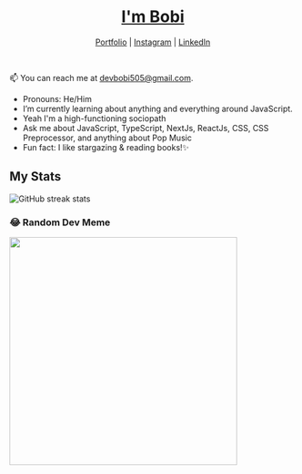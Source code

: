 <p align="center">
<!--   <img src="https://user-images.githubusercontent.com/25548490/121235884-40eab680-c88d-11eb-9a5d-b923d7df4905.png" width="120" />   -->
  <h1 align="center"><a href="https://bobi-web-portfolio.vercel.app/">I'm Bobi</a></h1>
<!--   <p align="center"> Fullstack developer, and JavaScript enthusiast</p> -->
</p>

<p align="center">
<!--   <a href="https://bobi-web-portfolio.vercel.app/">Portfolio</a> |  -->
  <a href="https://bobi505.netlify.app/">Portfolio</a> | 
  <a href="https://instagram.com/bobi0zz/">Instagram</a> |
  <a href="https://linkedin.com/in/">LinkedIn</a>
</p>

<br />
<!-- 
💫 I'm currently working with my hands to make magic happen on the web. View my [Projects](https://codewonders.dev/projects), [Articles](https://codewonders.dev/articles), [Resumé](https://codewonders.dev/resume), [Contact Me](https://codewonders.dev/contact). -->

📫 You can reach me at devbobi505@gmail.com.

- Pronouns: He/Him
- I’m currently learning about anything and everything around JavaScript.
- Yeah I'm a high-functioning sociopath
- Ask me about JavaScript, TypeScript, NextJs, ReactJs, CSS, CSS Preprocessor, and anything about Pop Music 
- Fun fact: I like stargazing & reading books!✨



<!--
**devbobi** is a ✨ _special_ ✨ repository because its `README.md` (this file) appears on your GitHub profile.

Here are some ideas to get you started:
https://user-images.githubusercontent.com/25548490/121235376-b86c1600-c88c-11eb-9650-2c86c77f43ac.png
- 🔭 I’m currently working on ...
- 🌱 I’m currently learning ...
- 👯 I’m looking to collaborate on ...
- 🤔 I’m looking for help with ...
- 💬 Ask me about ...
- 📫 How to reach me: ...
- 😄 Pronouns: ...
- ⚡ Fun fact: ...
-->

## My Stats 

![GitHub streak stats](https://github-readme-streak-stats.herokuapp.com/?user=devbobi&theme=tokyonight)  

### 😂 Random Dev Meme
<img src='https://randommeme-five.vercel.app/' style="height: 400px;"/>
 
